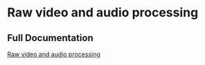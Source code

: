 # Raw video and audio processing

## Full Documentation

[Raw video and audio processing](https://docs.agora.io/en/interactive-live-streaming/develop/stream-raw-audio-and-video?platform=macos)
